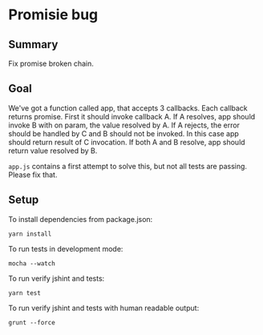 # Promisie bug

## Summary

Fix promise broken chain.

## Goal 

We've got a function called app, that accepts 3 callbacks. Each callback returns promise.
First it should invoke callback A.
If A resolves, app should invoke B with on param, the value resolved by A. 
If A rejects, the error should be handled by C and B should not be invoked. In this case app should return result of C invocation. 
If both A and B resolve, app should return value resolved by B.
 
`app.js` contains a first attempt to solve this, but not all tests are passing. Please fix that.

## Setup
To install dependencies from package.json:

    yarn install

To run tests in development mode:

    mocha --watch

To run verify jshint and tests:

    yarn test

To run verify jshint and tests with human readable output:

    grunt --force
